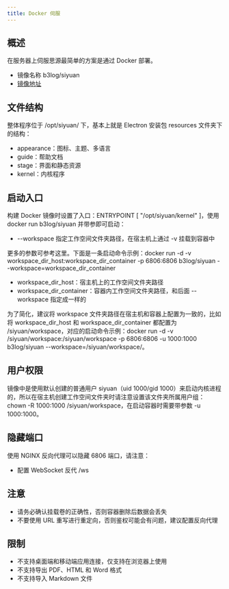 ```yaml
---
title: Docker 伺服
---
```

## 概述

在服务器上伺服思源最简单的方案是通过 Docker 部署。

* 镜像名称 b3log/siyuan
* [镜像地址](https://hub.docker.com/r/b3log/siyuan)

## 文件结构

整体程序位于 /opt/siyuan/ 下，基本上就是 Electron 安装包 resources 文件夹下的结构：

* appearance：图标、主题、多语言
* guide：帮助文档
* stage：界面和静态资源
* kernel：内核程序

## 启动入口

构建 Docker 镜像时设置了入口：ENTRYPOINT [ "/opt/siyuan/kernel" ]，使用 docker run b3log/siyuan 并带参即可启动：

* --workspace 指定工作空间文件夹路径，在宿主机上通过 -v 挂载到容器中

更多的参数可参考这里。下面是一条启动命令示例：docker run -d -v workspace_dir_host:workspace_dir_container -p 6806:6806 b3log/siyuan --workspace=workspace_dir_container

* workspace_dir_host：宿主机上的工作空间文件夹路径
* workspace_dir_container：容器内工作空间文件夹路径，和后面 --workspace 指定成一样的

为了简化，建议将 workspace 文件夹路径在宿主机和容器上配置为一致的，比如将 workspace_dir_host 和 workspace_dir_container 都配置为 /siyuan/workspace，对应的启动命令示例：docker run -d -v /siyuan/workspace:/siyuan/workspace -p 6806:6806 -u 1000:1000 b3log/siyuan --workspace=/siyuan/workspace/。

## 用户权限

镜像中是使用默认创建的普通用户 siyuan（uid 1000/gid 1000）来启动内核进程的，所以在宿主机创建工作空间文件夹时请注意设置该文件夹所属用户组：chown -R 1000:1000 /siyuan/workspace，在启动容器时需要带参数 -u 1000:1000。

## 隐藏端口

使用 NGINX 反向代理可以隐藏 6806 端口，请注意：

* 配置 WebSocket 反代 /ws

## 注意

* 请务必确认挂载卷的正确性，否则容器删除后数据会丢失
* 不要使用 URL 重写进行重定向，否则鉴权可能会有问题，建议配置反向代理

## 限制

* 不支持桌面端和移动端应用连接，仅支持在浏览器上使用
* 不支持导出 PDF、HTML 和 Word 格式
* 不支持导入 Markdown 文件
